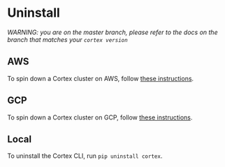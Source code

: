 # Uninstall

_WARNING: you are on the master branch, please refer to the docs on the branch that matches your `cortex version`_

## AWS

To spin down a Cortex cluster on AWS, follow [these instructions](../aws/uninstall.md).

## GCP

To spin down a Cortex cluster on GCP, follow [these instructions](../gcp/uninstall.md).

## Local

To uninstall the Cortex CLI, run `pip uninstall cortex`.
